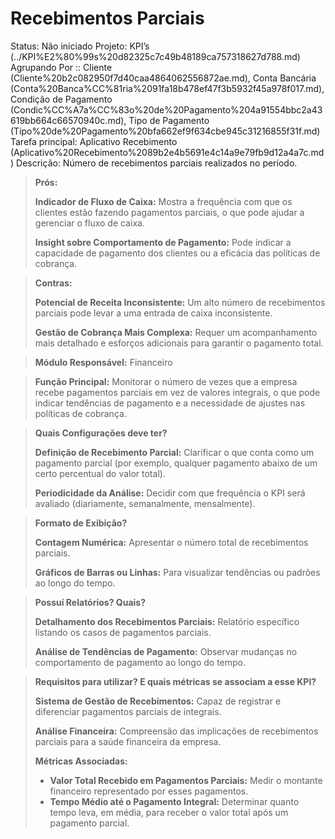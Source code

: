 # Recebimentos Parciais

Status: Não iniciado
Projeto: KPI’s (../KPI%E2%80%99s%20d82325c7c49b48189ca757318627d788.md)
Agrupando Por :: Cliente (Cliente%20b2c082950f7d40caa4864062556872ae.md), Conta Bancária (Conta%20Banca%CC%81ria%2091fa18b478ef47f3b5932f45a978f017.md), Condição de Pagamento (Condic%CC%A7a%CC%83o%20de%20Pagamento%204a91554bbc2a43619bb664c66570940c.md), Tipo de Pagamento (Tipo%20de%20Pagamento%20bfa662ef9f634cbe945c31216855f31f.md)
Tarefa principal: Aplicativo Recebimento (Aplicativo%20Recebimento%2089b2e4b5691e4c14a9e79fb9d12a4a7c.md)
Descrição: Número de recebimentos parciais realizados no período.

> **Prós:**
> 
> 
> **Indicador de Fluxo de Caixa:** Mostra a frequência com que os clientes estão fazendo pagamentos parciais, o que pode ajudar a gerenciar o fluxo de caixa.
> 
> **Insight sobre Comportamento de Pagamento:** Pode indicar a capacidade de pagamento dos clientes ou a eficácia das políticas de cobrança.
> 

> **Contras:**
> 
> 
> **Potencial de Receita Inconsistente:** Um alto número de recebimentos parciais pode levar a uma entrada de caixa inconsistente.
> 
> **Gestão de Cobrança Mais Complexa:** Requer um acompanhamento mais detalhado e esforços adicionais para garantir o pagamento total.
> 

> **Módulo Responsável:**
Financeiro
> 

> **Função Principal:**
Monitorar o número de vezes que a empresa recebe pagamentos parciais em vez de valores integrais, o que pode indicar tendências de pagamento e a necessidade de ajustes nas políticas de cobrança.
> 

> **Quais Configurações deve ter?**
> 
> 
> **Definição de Recebimento Parcial:** Clarificar o que conta como um pagamento parcial (por exemplo, qualquer pagamento abaixo de um certo percentual do valor total).
> 
> **Periodicidade da Análise:** Decidir com que frequência o KPI será avaliado (diariamente, semanalmente, mensalmente).
> 

> **Formato de Exibição?**
> 
> 
> **Contagem Numérica:** Apresentar o número total de recebimentos parciais.
> 
> **Gráficos de Barras ou Linhas:** Para visualizar tendências ou padrões ao longo do tempo.
> 

> **Possuí Relatórios? Quais?**
> 
> 
> **Detalhamento dos Recebimentos Parciais:** Relatório específico listando os casos de pagamentos parciais.
> 
> **Análise de Tendências de Pagamento:** Observar mudanças no comportamento de pagamento ao longo do tempo.
> 

> **Requisitos para utilizar? E quais métricas se associam a esse KPI?**
> 
> 
> **Sistema de Gestão de Recebimentos:** Capaz de registrar e diferenciar pagamentos parciais de integrais.
> 
> **Análise Financeira:** Compreensão das implicações de recebimentos parciais para a saúde financeira da empresa.
> 
> **Métricas Associadas:**
> 
> - **Valor Total Recebido em Pagamentos Parciais:** Medir o montante financeiro representado por esses pagamentos.
> - **Tempo Médio até o Pagamento Integral:** Determinar quanto tempo leva, em média, para receber o valor total após um pagamento parcial.